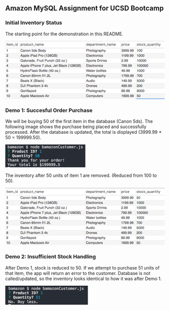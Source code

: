 ## Amazon MySQL Assignment for UCSD Bootcamp

### Initial Inventory Status
The starting point for the demonstration in this README.

![Initial Inventory Status](/demo_images/inventory_initial.png)


### Demo 1: Succesful Order Purchase
We will be buying 50 of the first item in the database (Canon 5ds). The following image shows the purchase being placed and successfully processed. After the database is updated, the total is displayed (3999.99 * 50 = 199999.50). 

![Succesful Demo](/demo_images/demo_success.png)

The inventory after 50 units of item 1 are removed. (Reduced from 100 to 50).

![Inventory after succesful purchase](/demo_images/inventory_after_demo1.png)


### Demo 2: Insufficient Stock Handling
After Demo 1, stock is reduced to 50. If we attempt to purchase 51 units of that item, the app will return an error to the customer. Database is not called/updated, so the inventory looks identical to how it was after Demo 1.

![Unsuccesful Demo](/demo_images/demo_2.png)

